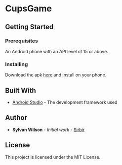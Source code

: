 # CupsGame

## Getting Started 

### Prerequisites
An Android phone with an API level of 15 or above.  

### Installing 
Download the apk [here](https://github.com/Sirbir/CupsGame/blob/master/cups.apk) and install on your phone.

## Built With
* [Android Studio](https://developer.android.com/develop/index.html) - The development framework used

## Author
* **Sylvan Wilson** - *Initial work* - [Sirbir](https://github.com/Sirbir)

## License
This project is licensed under the MIT License.
